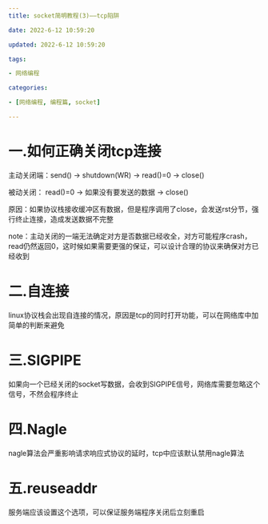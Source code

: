 ```yaml
---
title: socket简明教程(3)——tcp陷阱

date: 2022-6-12 10:59:20

updated: 2022-6-12 10:59:20

tags:

- 网络编程

categories:

- [网络编程, 编程篇, socket]

---
```


# 一.如何正确关闭tcp连接

主动关闭端：send() -> shutdown(WR) -> read()=0 -> close()

被动关闭：  read()=0 -> 如果没有要发送的数据 -> close()

原因：如果协议栈接收缓冲区有数据，但是程序调用了close，会发送rst分节，强行终止连接，造成发送数据不完整

note：主动关闭的一端无法确定对方是否数据已经收全，对方可能程序crash，read仍然返回0，这时候如果需要更强的保证，可以设计合理的协议来确保对方已经收到

# 二.自连接

linux协议栈会出现自连接的情况，原因是tcp的同时打开功能，可以在网络库中加简单的判断来避免

# 三.SIGPIPE

如果向一个已经关闭的socket写数据，会收到SIGPIPE信号，网络库需要忽略这个信号，不然会程序终止

# 四.Nagle

nagle算法会严重影响请求响应式协议的延时，tcp中应该默认禁用nagle算法

# 五.reuseaddr

服务端应该设置这个选项，可以保证服务端程序关闭后立刻重启

# 
